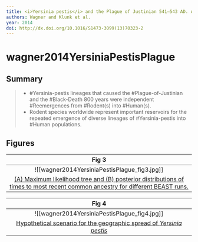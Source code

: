 ```yaml
---
title: <i>Yersinia pestis</i> and the Plague of Justinian 541–543 AD. A genomic analysis
authors: Wagner and Klunk et al.
year: 2014
doi: http://dx.doi.org/10.1016/S1473-3099(13)70323-2
---
```


# wagner2014YersiniaPestisPlague

## Summary

>* #Yersinia-pestis lineages that caused the #Plague-of-Justinian and the #Black-Death 800 years were independent #Reemergences   from #Rodent(s) into #Human(s). 
>* Rodent species worldwide represent important reservoirs for the repeated emergence of diverse lineages of #Yersinia-pestis  into #Human populations.

## Figures

|    Fig 3                                          |
|:--------------------------------------------:|
| ![[wagner2014YersiniaPestisPlague_fig3.jpg]] |
| [(A) Maximum likelihood tree and (B) posterior distributions of times to most recent common ancestry for different BEAST runs. ](wagner2014YersiniaPestisPlague) |


|    Fig 4                                          |
|:--------------------------------------------:|
| ![[wagner2014YersiniaPestisPlague_fig4.jpg]] |
| [Hypothetical scenario for the geographic spread of <i>Yersinia pestis</i>](wagner2014YersiniaPestisPlague) |

